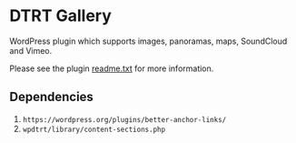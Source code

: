 # DTRT Gallery

WordPress plugin which supports images, panoramas, maps, SoundCloud and Vimeo.

Please see the plugin [readme.txt](readme.txt) for more information.

## Dependencies

1. `https://wordpress.org/plugins/better-anchor-links/`
2. `wpdtrt/library/content-sections.php`
